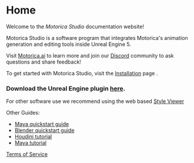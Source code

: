 # Home

Welcome to the *Motorica Studio* documentation website!

Motorica Studio is a software program that integrates Motorica's animation generation and editing tools inside Unreal Engine 5.

Visit [Motorica.ai](https://www.motorica.ai/) to learn more and join our [Discord](https://discord.com/invite/KWRqNzcjYA) community to ask questions and share feedback!

To get started with Motorica Studio, visit the [Installation](get-started/index.md) page .


### Download the Unreal Engine plugin [here](https://mostudiodocs.pages.dev/downloads/).

For other software use we recommend using the web based [Style Viewer](https://mogen.motorica.ai/)

Other Guides:
- [Maya quickstart guide](https://www.motorica.ai/s/Quickstart_guide_maya.pdf)
- [Blender quickstart guide](https://www.motorica.ai/s/Quickstart_guide_blender.pdf)
- [Houdini tutorial](https://youtu.be/m5ZcMsATAfg)
- [Maya tutorial](https://vimeo.com/831841460)

[Terms of Service](https://www.motorica.ai/terms-of-service)

